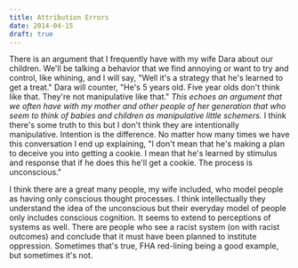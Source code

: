 ```yaml
---
title: Attribution Errors
date: 2014-04-15
draft: true
---
```


There is an argument that I frequently have with my wife Dara about our children. We'll be talking a behavior that we find annoying or want to try and control, like whining, and I will say, "Well it's a strategy that he's learned to get a treat." Dara will counter, "He's 5 years old. Five year olds don't think like that. They're not manipulative like that." _This echoes an argument that we often have with my mother and other people of her generation that who seem to think of babies and children as manipulative little schemers._ I think there's some truth to this but I don't think they are intentionally manipulative. Intention is the difference. No matter how many times we have this conversation I end up explaining, "I don't mean that he's making a plan to deceive you into getting a cookie. I mean that he's learned by stimulus and response that if he does this he'll get a cookie. The process is unconscious." 

I think there are a great many people, my wife included, who model people as having only conscious thought processes. I think intellectually they understand the idea of the unconscious but their everyday model of people only includes conscious cognition. It seems to extend to perceptions of systems as well. There are people who see a racist system (on with racist outcomes) and conclude that it must have been planned to institute oppression. Sometimes that's true, FHA red-lining being a good example, but sometimes it's not. 